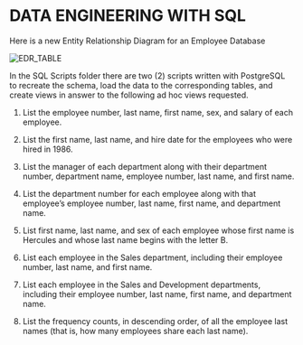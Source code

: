 # DATA ENGINEERING WITH SQL

Here is a new Entity Relationship Diagram for an Employee Database

![EDR_TABLE](/Outputs/Employee_ERD.png)

In the SQL Scripts folder there are two (2) scripts written with PostgreSQL to recreate the schema, load the data to the corresponding tables, and create views in answer to the following ad hoc views requested.

 1. List the employee number, last name, first name, sex, and salary of each employee.

 2. List the first name, last name, and hire date for the employees who were hired in 1986.

 3. List the manager of each department along with their department number, department name, employee number, last name, and first name.

 4. List the department number for each employee along with that employee’s employee number, last name, first name, and department name.

 5. List first name, last name, and sex of each employee whose first name is Hercules and whose last name begins with the letter B.

 6. List each employee in the Sales department, including their employee number, last name, and first name.

 7. List each employee in the Sales and Development departments, including their employee number, last name, first name, and department name.

 8. List the frequency counts, in descending order, of all the employee last names (that is, how many employees share each last name).